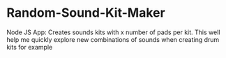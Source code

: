 # Random-Sound-Kit-Maker
Node JS App: Creates sounds kits with x number of pads per kit. This well help me quickly explore new combinations of sounds when creating drum kits for example
